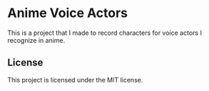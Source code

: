 # Anime Voice Actors

This is a project that I made to record characters for voice actors I recognize in anime.

## License

This project is licensed under the MIT license.
